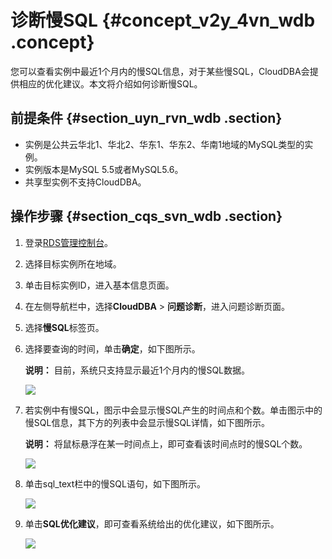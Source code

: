 # 诊断慢SQL {#concept_v2y_4vn_wdb .concept}

您可以查看实例中最近1个月内的慢SQL信息，对于某些慢SQL，CloudDBA会提供相应的优化建议。本文将介绍如何诊断慢SQL。

## 前提条件 {#section_uyn_rvn_wdb .section}

-   实例是公共云华北1、华北2、华东1、华东2、华南1地域的MySQL类型的实例。
-   实例版本是MySQL 5.5或者MySQL5.6。
-   共享型实例不支持CloudDBA。

## 操作步骤 {#section_cqs_svn_wdb .section}

1.  登录[RDS管理控制台](https://rds.console.aliyun.com/)。
2.  选择目标实例所在地域。
3.  单击目标实例ID，进入基本信息页面。
4.  在左侧导航栏中，选择**CloudDBA** \> **问题诊断**，进入问题诊断页面。
5.  选择**慢SQL**标签页。
6.  选择要查询的时间，单击**确定**，如下图所示。

    **说明：** 目前，系统只支持显示最近1个月内的慢SQL数据。

    ![](http://static-aliyun-doc.oss-cn-hangzhou.aliyuncs.com/assets/img/7906/3062_zh-CN.png)

7.  若实例中有慢SQL，图示中会显示慢SQL产生的时间点和个数。单击图示中的慢SQL信息，其下方的列表中会显示慢SQL详情，如下图所示。

    **说明：** 将鼠标悬浮在某一时间点上，即可查看该时间点时的慢SQL个数。

    ![](http://static-aliyun-doc.oss-cn-hangzhou.aliyuncs.com/assets/img/7906/3063_zh-CN.png)

8.  单击sql\_text栏中的慢SQL语句，如下图所示。

    ![](http://static-aliyun-doc.oss-cn-hangzhou.aliyuncs.com/assets/img/7906/3064_zh-CN.png)

9.  单击**SQL优化建议**，即可查看系统给出的优化建议，如下图所示。

    ![](http://static-aliyun-doc.oss-cn-hangzhou.aliyuncs.com/assets/img/7906/3065_zh-CN.png)


